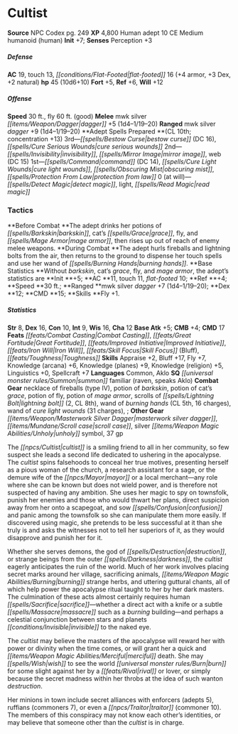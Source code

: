 ﻿---
cssclass: [monsters]
title1: Cultist
title2: Cultist
CR: 8
sources:
- name: NPC Codex
  page: 249
  link: http://paizo.com/products/btpy8v3a?Pathfinder-Roleplaying-Game-NPC-Codex
XP: 4800
race: Human
classes:
- adept 10
alignment: CE
size: Medium
type: humanoid
subtypes:
- human
initiative:
  bonus: 7
AC:
  AC: 19
  touch: 13
  flat_footed: 16
  components:
    armor: 4
    dex: 3
    natural: 2
HP:
  HP: 45
  long: 10d6+10
saves:
  fort: 5
  ref: 6
  will: 12
speeds:
  base: 30
  fly: 60
  fly_maneuverability: good
attacks:
  melee:
  - - text: mwk silver dagger +5 (1d4-1/19-20)
      entries:
      - - damage: 1d4-1
          crit_range: 19-20
      attack: mwk silver dagger
      bonus:
      - 5
  ranged:
  - - text: mwk silver dagger +9 (1d4-1/19-20)
      entries:
      - - damage: 1d4-1
          crit_range: 19-20
      attack: mwk silver dagger
      bonus:
      - 9
spells:
  entries:
  - name: bestow curse
    source: Adept
    level: 3
    DC: 16
  - name: cure serious wounds
    source: Adept
    level: 3
  - name: invisibility
    source: Adept
    level: 2
  - name: mirror image
    source: Adept
    level: 2
  - name: web
    source: Adept
    level: 2
    DC: 15
  - name: command
    source: Adept
    level: 1
    DC: 14
  - name: cure light wounds
    source: Adept
    level: 1
  - name: obscuring mist
    source: Adept
    level: 1
  - name: protection from law
    source: Adept
    level: 1
  - name: detect magic
    source: Adept
    level: 0
  - name: light
    source: Adept
    level: 0
  - name: read magic
    source: Adept
    level: 0
  sources:
  - name: Adept
    type: prepared
    CL: 10
    concentration: 13
    slots:
      0: at-will
tactics:
  Before Combat: The adept drinks her potions of barkskin, cat's grace, fly, and mage
    armor, then rises up out of reach of enemy melee weapons.
  During Combat: The adept hurls fireballs and lightning bolts from the air, then
    returns to the ground to dispense her touch spells and use her wand of burning
    hands.
  Base Statistics: Without barkskin, cat's grace, fly, and mage armor, the adept's
    statistics are Init +5; AC 11, touch 11, flat-footed 10; Ref +4; Speed 30 ft.;
    Ranged mwk silver dagger +7 (1d4-1/19-20); Dex 12; CMD 15; Skills Fly +1.
ability_scores:
  STR: 8
  DEX: 16
  CON: 10
  INT: 9
  WIS: 16
  CHA: 12
BAB: 5
CMB: 4
CMD: 17
feats:
- name: Combat Casting
- name: Great Fortitude
- name: Improved Initiative
- name: Iron Will
- name: Skill Focus (Bluff)
- name: Toughness
skills:
  Appraise: 2
  Bluff: 17
  Fly: 7
  Knowledge (arcana): 6
  Knowledge (planes): 9
  Knowledge (religion): 5
  Linguistics: 0
  Spellcraft: 7
  Perception: 3
languages:
- Common
- Aklo
special_qualities:
- summon familiar (raven, speaks Aklo)
gear:
  combat:
  - necklace of fireballs (type IV)
  - potion of barkskin
  - potion of cat's grace
  - potion of fly
  - potion of mage armor
  - scrolls of lightning bolt (2, CL 8th)
  - wand of burning hands (CL 5th, 16 charges)
  - wand of cure light wounds (31 charges),
  other:
  - masterwork silver dagger
  - scroll case
  - silver unholy symbol
  - 37 gp
desc_long: |-
  The cultist is a smiling friend to all in her community, so few suspect she leads a second life dedicated to ushering in the apocalypse. The cultist spins falsehoods to conceal her true motives, presenting herself as a pious woman of the church, a research assistant for a sage, or the demure wife of the mayor or a local merchant-any role where she can be known but does not wield power, and is therefore not suspected of having any ambition. She uses her magic to spy on townsfolk, punish her enemies and those who would thwart her plans, direct suspicion away from her onto a scapegoat, and sow confusion and panic among the townsfolk so she can manipulate them more easily. If discovered using magic, she pretends to be less successful at it than she truly is and asks the witnesses not to tell her superiors of it, as they would disapprove and punish her for it.

  Whether she serves demons, the god of destruction, or strange beings from the outer darkness, the cultist eagerly anticipates the ruin of the world. Much of her work involves placing secret marks around her village, sacrificing animals, burning strange herbs, and uttering guttural chants, all of which help power the apocalypse ritual taught to her by her dark masters. The culmination of these acts almost certainly requires human sacrifice-whether a direct act with a knife or a subtle massacre such as a burning building-and perhaps a celestial conjunction between stars and planets invisible to the naked eye.

  The cultist may believe the masters of the apocalypse will reward her with power or divinity when the time comes, or will grant her a quick and merciful death. She may wish to see the world burn for some slight against her by a rival or lover, or simply because the secret madness within her throbs at the idea of such wanton destruction.

  Her minions in town include secret alliances with enforcers (adepts 5), ruffians (commoners 7), or even a traitor (commoner 10). The members of this conspiracy may not know each other's identities, or may believe that someone other than the cultist is in charge.

---

# Cultist

**Source** NPC Codex pg. 249
**XP** 4,800
Human adept 10
CE Medium humanoid (human)
**Init** +7; **Senses** Perception +3

##### Defense

**AC** 19, touch 13, _[[conditions/Flat-Footed|flat-footed]]_ 16 (+4 armor, +3 Dex, +2 natural)
**hp** 45 (10d6+10)
**Fort** +5, **Ref** +6, **Will** +12

##### Offense
**Speed** 30 ft., fly 60 ft. (good)
**Melee** mwk silver _[[items/Weapon/Dagger|dagger]]_ +5 (1d4–1/19–20)
**Ranged** mwk silver _dagger_ +9 (1d4–1/19–20)
**Adept Spells Prepared **(CL 10th; concentration +13)
3rd—_[[spells/Bestow Curse|bestow curse]]_ (DC 16), _[[spells/Cure Serious Wounds|cure serious wounds]]_
2nd—_[[spells/Invisibility|invisibility]]_, _[[spells/Mirror Image|mirror image]]_, web (DC 15)
1st—_[[spells/Command|command]]_ (DC 14), _[[spells/Cure Light Wounds|cure light wounds]]_, _[[spells/Obscuring Mist|obscuring mist]]_, _[[spells/Protection From Law|protection from law]]_
0 (at will)—_[[spells/Detect Magic|detect magic]]_, light, _[[spells/Read Magic|read magic]]_

### Tactics

**Before Combat **The adept drinks her potions of _[[spells/Barkskin|barkskin]]_, cat’s _[[spells/Grace|grace]]_, fly, and _[[spells/Mage Armor|mage armor]]_, then rises up out of reach of enemy melee weapons.
**During Combat **The adept hurls fireballs and lightning bolts from the air, then returns to the ground to dispense her touch spells and use her wand of _[[spells/Burning Hands|burning hands]]_.
**Base Statistics **Without _barkskin_, cat’s _grace_, fly, and _mage armor_, the adept’s statistics are **Init **+5; **AC **11, touch 11, _flat-footed_ 10; **Ref **+4; **Speed **30 ft.; **Ranged **mwk silver _dagger_ +7 (1d4–1/19–20); **Dex **12; **CMD **15; **Skills **Fly +1.

##### Statistics
**Str** 8, **Dex** 16, **Con** 10, **Int** 9, **Wis** 16, **Cha** 12
**Base Atk** +5; **CMB** +4; **CMD** 17
**Feats** _[[feats/Combat Casting|Combat Casting]]_, _[[feats/Great Fortitude|Great Fortitude]]_, _[[feats/Improved Initiative|Improved Initiative]]_, _[[feats/Iron Will|Iron Will]]_, _[[feats/Skill Focus|Skill Focus]]_ (Bluff), _[[feats/Toughness|Toughness]]_
**Skills** Appraise +2, Bluff +17, Fly +7, Knowledge (arcana) +6, Knowledge (planes) +9, Knowledge (religion) +5, Linguistics +0, Spellcraft +7
**Languages** Common, Aklo
**SQ** _[[universal monster rules/Summon|summon]]_ familiar (raven, speaks Aklo)
**Combat Gear** necklace of fireballs (type IV), potion of _barkskin_, potion of cat’s _grace_, potion of fly, potion of _mage armor_, scrolls of _[[spells/Lightning Bolt|lightning bolt]]_ (2, CL 8th), wand of _burning hands_ (CL 5th, 16 charges), wand of _cure light wounds_ (31 charges), ; **Other Gear** _[[items/Weapon/Masterwork Silver Dagger|masterwork silver dagger]]_, _[[items/Mundane/Scroll case|scroll case]]_, silver _[[items/Weapon Magic Abilities/Unholy|unholy]]_ symbol, 37 gp

The _[[npcs/Cultist|cultist]]_ is a smiling friend to all in her community, so few suspect she leads a second life dedicated to ushering in the apocalypse. The _cultist_ spins falsehoods to conceal her true motives, presenting herself as a pious woman of the church, a research assistant for a sage, or the demure wife of the _[[npcs/Mayor|mayor]]_ or a local merchant—any role where she can be known but does not wield power, and is therefore not suspected of having any ambition. She uses her magic to spy on townsfolk, punish her enemies and those who would thwart her plans, direct suspicion away from her onto a scapegoat, and sow _[[spells/Confusion|confusion]]_ and panic among the townsfolk so she can manipulate them more easily. If discovered using magic, she pretends to be less successful at it than she truly is and asks the witnesses not to tell her superiors of it, as they would disapprove and punish her for it.

Whether she serves demons, the god of _[[spells/Destruction|destruction]]_, or strange beings from the outer _[[spells/Darkness|darkness]]_, the _cultist_ eagerly anticipates the ruin of the world. Much of her work involves placing secret marks around her village, sacrificing animals, _[[items/Weapon Magic Abilities/Burning|burning]]_ strange herbs, and uttering guttural chants, all of which help power the apocalypse ritual taught to her by her dark masters. The culmination of these acts almost certainly requires human _[[spells/Sacrifice|sacrifice]]_—whether a direct act with a knife or a subtle _[[spells/Massacre|massacre]]_ such as a _burning_ building—and perhaps a celestial conjunction between stars and planets _[[conditions/Invisible|invisible]]_ to the naked eye.

The _cultist_ may believe the masters of the apocalypse will reward her with power or divinity when the time comes, or will grant her a quick and _[[items/Weapon Magic Abilities/Merciful|merciful]]_ death. She may _[[spells/Wish|wish]]_ to see the world _[[universal monster rules/Burn|burn]]_ for some slight against her by a _[[feats/Rival|rival]]_ or lover, or simply because the secret madness within her throbs at the idea of such wanton _destruction_.

Her minions in town include secret alliances with enforcers (adepts 5), ruffians (commoners 7), or even a _[[npcs/Traitor|traitor]]_ (commoner 10). The members of this conspiracy may not know each other’s identities, or may believe that someone other than the _cultist_ is in charge.